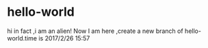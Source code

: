 # hello-world
hi
in fact ,i  am an alien!
Now I am here ,create a new branch of hello-world.time is 2017/2/26  15:57
